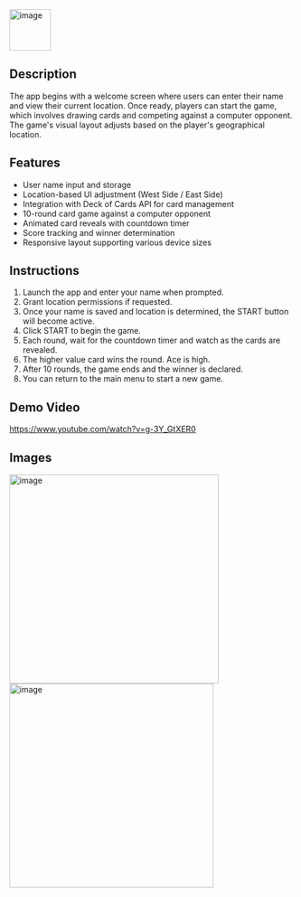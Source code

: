 <img width="73" alt="image" src="https://github.com/user-attachments/assets/330484b7-597a-44d8-af52-757988ba45cb">

## Description

The app begins with a welcome screen where users can enter their name and view their current location. Once ready, players can start the game, which involves drawing cards and competing against a computer opponent. The game's visual layout adjusts based on the player's geographical location.

## Features

- User name input and storage
- Location-based UI adjustment (West Side / East Side)
- Integration with Deck of Cards API for card management
- 10-round card game against a computer opponent
- Animated card reveals with countdown timer
- Score tracking and winner determination
- Responsive layout supporting various device sizes

## Instructions

1. Launch the app and enter your name when prompted.
2. Grant location permissions if requested.
3. Once your name is saved and location is determined, the START button will become active.
4. Click START to begin the game.
5. Each round, wait for the countdown timer and watch as the cards are revealed.
6. The higher value card wins the round. Ace is high.
7. After 10 rounds, the game ends and the winner is declared.
8. You can return to the main menu to start a new game.

## Demo Video
https://www.youtube.com/watch?v=g-3Y_GtXER0

## Images
<img width="370" alt="image" src="https://github.com/user-attachments/assets/0f0756dc-69aa-4f3b-b51a-899e86cc33e8">
<img width="361" alt="image" src="https://github.com/user-attachments/assets/255e38d4-deeb-4716-8f70-b63e4dd46484">



